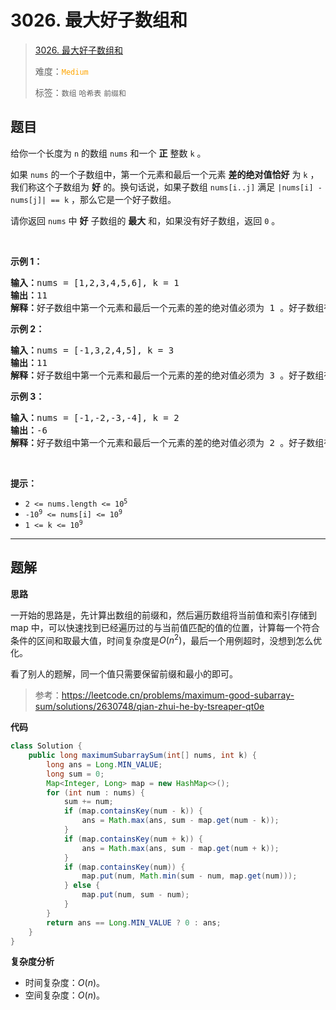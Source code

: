 # 3026. 最大好子数组和

> [3026. 最大好子数组和](https://leetcode.cn/problems/maximum-good-subarray-sum/)
>
> 难度：<font color=orange>`Medium`</font>
>
> 标签：`数组` `哈希表` `前缀和`

## 题目

<p>给你一个长度为 <code>n</code>&nbsp;的数组&nbsp;<code>nums</code>&nbsp;和一个 <strong>正</strong>&nbsp;整数&nbsp;<code>k</code>&nbsp;。</p>

<p>如果&nbsp;<code>nums</code>&nbsp;的一个子数组中，第一个元素和最后一个元素 <strong>差的绝对值恰好</strong>&nbsp;为&nbsp;<code>k</code>&nbsp;，我们称这个子数组为&nbsp;<strong>好</strong>&nbsp;的。换句话说，如果子数组&nbsp;<code>nums[i..j]</code>&nbsp;满足&nbsp;<code>|nums[i] - nums[j]| == k</code>&nbsp;，那么它是一个好子数组。</p>

<p>请你返回&nbsp;<code>nums</code>&nbsp;中&nbsp;<strong>好</strong>&nbsp;子数组的&nbsp;<strong>最大</strong>&nbsp;和，如果没有好子数组，返回<em>&nbsp;</em><code>0</code>&nbsp;。</p>

<p>&nbsp;</p>

<p><strong class="example">示例 1：</strong></p>

<pre>
<b>输入：</b>nums = [1,2,3,4,5,6], k = 1
<b>输出：</b>11
<b>解释：</b>好子数组中第一个元素和最后一个元素的差的绝对值必须为 1 。好子数组有 [1,2] ，[2,3] ，[3,4] ，[4,5] 和 [5,6] 。最大子数组和为 11 ，对应的子数组为 [5,6] 。
</pre>

<p><strong class="example">示例 2：</strong></p>

<pre>
<b>输入：</b>nums = [-1,3,2,4,5], k = 3
<b>输出：</b>11
<b>解释：</b>好子数组中第一个元素和最后一个元素的差的绝对值必须为 3 。好子数组有 [-1,3,2] 和 [2,4,5] 。最大子数组和为 11 ，对应的子数组为 [2,4,5] 。
</pre>

<p><strong class="example">示例 3：</strong></p>

<pre>
<b>输入：</b>nums = [-1,-2,-3,-4], k = 2
<b>输出：</b>-6
<b>解释：</b>好子数组中第一个元素和最后一个元素的差的绝对值必须为 2 。好子数组有 [-1,-2,-3] 和 [-2,-3,-4] 。最大子数组和为 -6 ，对应的子数组为 [-1,-2,-3] 。
</pre>

<p>&nbsp;</p>

<p><strong>提示：</strong></p>

<ul>
	<li><code>2 &lt;= nums.length &lt;= 10<sup>5</sup></code></li>
	<li><code>-10<sup>9</sup> &lt;= nums[i] &lt;= 10<sup>9</sup></code></li>
	<li><code>1 &lt;= k &lt;= 10<sup>9</sup></code></li>
</ul>


--------------------

## 题解

**思路**

一开始的思路是，先计算出数组的前缀和，然后遍历数组将当前值和索引存储到 map 中，可以快速找到已经遍历过的与当前值匹配的值的位置，计算每一个符合条件的区间和取最大值，时间复杂度是$O(n^2)$，最后一个用例超时，没想到怎么优化。

看了别人的题解，同一个值只需要保留前缀和最小的即可。

> 参考：https://leetcode.cn/problems/maximum-good-subarray-sum/solutions/2630748/qian-zhui-he-by-tsreaper-qt0e

**代码**

```java
class Solution {
    public long maximumSubarraySum(int[] nums, int k) {
        long ans = Long.MIN_VALUE;
        long sum = 0;
        Map<Integer, Long> map = new HashMap<>();
        for (int num : nums) {
            sum += num;
            if (map.containsKey(num - k)) {
                ans = Math.max(ans, sum - map.get(num - k));
            }
            if (map.containsKey(num + k)) {
                ans = Math.max(ans, sum - map.get(num + k));
            }
            if (map.containsKey(num)) {
                map.put(num, Math.min(sum - num, map.get(num)));
            } else {
                map.put(num, sum - num);
            }
        }
        return ans == Long.MIN_VALUE ? 0 : ans;
    }
}
```

**复杂度分析**

- 时间复杂度：$O(n)$。
- 空间复杂度：$O(n)$。
